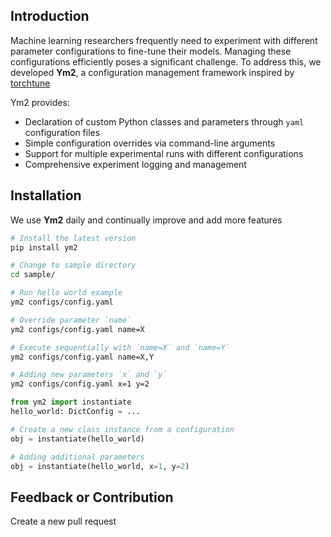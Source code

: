 ## Introduction

Machine learning researchers frequently need to experiment with different parameter configurations to fine-tune their models. Managing these configurations efficiently poses a significant challenge. 
To address this, we developed **Ym2**, a configuration management framework inspired by [torchtune](https://github.com/pytorch/torchtune)

Ym2 provides:

- Declaration of custom Python classes and parameters through `yaml` configuration files
- Simple configuration overrides via command-line arguments
- Support for multiple experimental runs with different configurations
- Comprehensive experiment logging and management

## Installation
We use **Ym2** daily and continually improve and add more features
```bash
# Install the latest version
pip install ym2

# Change to sample directory
cd sample/

# Run hello world example
ym2 configs/config.yaml

# Override parameter `name`
ym2 configs/config.yaml name=X

# Execute sequentially with `name=X` and `name=Y`
ym2 configs/config.yaml name=X,Y

# Adding new parameters `x` and `y`
ym2 configs/config.yaml x=1 y=2
```
```python
from ym2 import instantiate
hello_world: DictConfig = ...

# Create a new class instance from a configuration
obj = instantiate(hello_world)

# Adding additional parameters
obj = instantiate(hello_world, x=1, y=2)
```

## Feedback or Contribution
Create a new pull request

